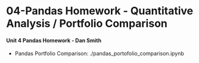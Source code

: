 # 04-Pandas Homework - Quantitative Analysis / Portfolio Comparison

#### Unit 4 Pandas Homework - Dan Smith
* Pandas Portfolio Comparison: ./pandas_portofolio_comparison.ipynb